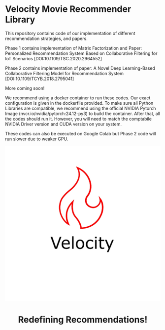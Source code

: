 # Velocity Movie Recommender Library

This repository contains code of our implementation of different recommendation strategies, and papers. 

Phase 1 contains implementation of Matrix Factorization and Paper: Personalized Recommendation System Based on Collaborative Filtering for IoT Scenarios [DOI:10.1109/TSC.2020.2964552]

Phase 2 contains implementation of paper: A Novel Deep Learning-Based Collaborative Filtering Model for Recommendation System [DOI:10.1109/TCYB.2018.2795041]

More coming soon!

We recommend using a docker container to run these codes. Our exact configuration is given in the dockerfile provided. To make sure all Python Libraries are compatible, we recommend using the official NVIDIA Pytorch Image (nvcr.io/nvidia/pytorch:24.12-py3) to build the container. After that, all the codes should run it. However, you will need to match the comptabile NVIDIA Driver version and CUDA version on your system.

These codes can also be executed on Google Colab but Phase 2 code will run slower due to weaker GPU.

![VELOCITY LOGO](https://github.com/serzaxlucifer/Velocity/blob/main/Velocity%20Recommender.png?raw=true)

<div align="center">
  <h1> Redefining Recommendations!</h1>
</div>

